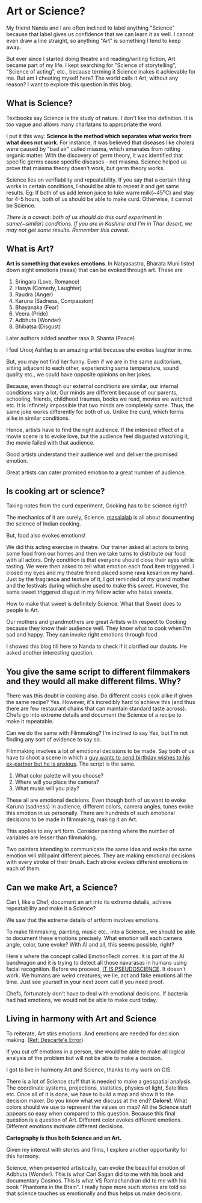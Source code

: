 # Art or Science?

My friend Nanda and I are often inclined to label anything "Science" because that label gives us confidence that we can learn it as well. I cannot even draw a line straight, so anything "Art" is something I tend to keep away.

But ever since I started doing theatre and reading/writing fiction, Art became part of my life. I kept searching for "Science of storytelling", "Science of acting", etc., because terming it Science makes it achievable for me. But am I cheating myself here? The world calls it Art, without any reason? I want to explore this question in this blog.

## What is Science?

Textbooks say Science is the study of nature. I don't like this definition. It is too vague and allows many charlatans to appropriate the word.

I put it this way: **Science is the method which separates what works from what does not work**. For instance, it was believed that diseases like cholera were caused by "bad air" called miasma, which emanates from rotting organic matter. With the discovery of germ theory, it was identified that specific germs cause specific diseases - not miasma. Science helped us prove that miasma theory doesn't work, but germ theory works.

Science lies on verifiability and repeatability. If you say that a certain thing works in certain conditions, I should be able to repeat it and get same results. Eg: If both of us add lemon juice to luke warm milk(~45⁰C) and stay for 4-5 hours, both of us should be able to make curd. Otherwise, it cannot be Science.

*There is a caveat: both of us should do this curd experiment in same(~similar) conditions. If you are in Kashmir and I'm in Thar desert, we may not get same results. Remember this caveat.*

## What is Art?

**Art is something that evokes emotions**. In Natyasastra, Bharata Muni listed down eight emotions (rasas) that can be evoked through art. These are
1. Sringara (Love, Romance)
2. Hasya (Comedy, Laughter)
3. Raudra (Anger)
4. Karuna (Sadness, Compassion)
5. Bhayanaka (Fear)
6. Veera (Pride)
7. Adbhuta (Wonder)
8. Bhibatsa (Disgust)

Later authors added another rasa
9. Shanta (Peace)

I feel Urooj Ashfaq is an amazing artist because she evokes laughter in me.

But, you may not find her funny. Even if we are in the same auditorium, sitting adjacent to each other, experiencing same temperature, sound quality etc., we could have opposite opinions on her jokes.

Because, even though our external conditions are similar, our internal conditions vary a lot. Our minds are different because of our parents, schooling, friends, childhood traumas, books we read, movies we watched etc. It is infinitely impossible that two minds are completely same. Thus, the same joke works differently for both of us. Unlike the curd, which forms alike in similar conditions.

Hence, artists have to find the right audience. If the intended effect of a movie scene is to evoke love, but the audience feel disgusted watching it, the movie failed with that audience.

Good artists understand their audience well and deliver the promised emotion.

Great artists can cater promised emotion to a great number of audience.

## Is cooking art or science?

Taking notes from the curd experiment, Cooking has to be science right?

The mechanics of it are surely, Science. [masalalab](https://www.instagram.com/_masalalab/?hl=en) is all about documenting the science of Indian cooking.

But, food also evokes emotions!

We did this acting exercise in theatre. Our trainer asked all actors to bring some food from our homes and then we take turns to distribute our food with all actors. Only condition is that everyone should close their eyes while tasting. We were then asked to tell what emotion each food item triggered. I closed my eyes and my theatre friend placed some rava kesari on my hand. Just by the fragrance and texture of it, I got reminded of my grand mother and the festivals during which she used to make this sweet. However, the same sweet triggered disgust in my fellow actor who hates sweets.

How to make that sweet is definitely Science. 
What that Sweet does to people is Art.

Our mothers and grandmothers are great Artists with respect to Cooking because they know their audience well. They know what to cook when I'm sad and happy. They can invoke right emotions through food.

I showed this blog till here to Nanda to check if it clarified our doubts. He asked another interesting question.

## You give the same script to different filmmakers and they would all make different films. Why?

There was this doubt in cooking also. Do different cooks cook alike if given the same recipe? Yes. However, it's incredibly hard to achieve this (and thus there are few restaurant chains that can maintain standard taste across). Chefs go into extreme details and document the Science of a recipe to make it repeatable.

Can we do the same with Filmmaking? I'm inclined to say Yes, but I'm not finding any sort of evidence to say so.

Filmmaking involves a lot of emotional decisions to be made. Say both of us have to shoot a scene in which a [guy wants to send birthday wishes to his ex-partner but he is anxious](https://shorted.in/short-films/unsent-romance-drama/). The script is the same.

 1. What color palette will you choose?
 2. Where will you place the camera?
 3. What music will you play?
 
 These all are emotional decisions. Even though both of us want to evoke Karuna (sadness) in audience, different colors, camera angles, tunes evoke this emotion in us personally. There are hundreds of such emotional decisions to be made in filmmaking, making it an Art.

This applies to any art form. Consider painting where the number of variables are lesser than filmmaking.

Two painters intending to communicate the same idea and evoke the same emotion will still paint different pieces. They are making emotional decisions with every stroke of their brush. Each stroke evokes different emotions in each of them.

## Can we make Art, a Science?
Can I, like a Chef, document an art into its extreme details, achieve repeatability and make it a Science?

We saw that the extreme details of artform involves emotions.

To make filmmaking, painting, music etc., into a Science., we should be able to document these emotions precisely. What emotion will each camera angle, color, tune evoke? With AI and all, this seems possible, right?

Here's where the concept called EmotionTech comes. It is part of the AI bandwagon and it is trying to detect all those navarasas in humans using facial recognition. Before we proceed, [IT IS PSEUDOSCIENCE](https://thealgorithmicbridge.substack.com/p/ai-emotion-recognition-is-a-pseudoscientific). It doesn't work. We humans are weird creatures; we lie, act and fake emotions all the time. Just see yourself in your next zoom call if you need proof.

Chefs, fortunately don't have to deal with emotional decisions. If bacteria had had emotions, we would not be able to make curd today.

## Living in harmony with Art and Science

To reiterate, Art stirs emotions. And emotions are needed for decision making. ([Ref: Descarte'e Error](https://medium.com/tiago-books/book-review-descartes-error-emotion-reason-and-the-human-brain-7576673a5802))

If you cut off emotions in a person, she would be able to make all logical analysis of the problem but will not be able to make a decision.

I got to live in harmony Art and Science, thanks to my work on GIS. 

There is a lot of Science stuff that is needed to make a geospatial analysis. The coordinate systems, projections, statistics, physics of light, Satellites etc. Once all of it is done, we have to build a map and show it to the decision maker. Do you know what we discuss at the end? **Colors!**. What colors should we use to represent the values on map? All the Science stuff appears so easy when compared to this question. Because this final question is a question of Art. Different color evokes different emotions. Different emotions motivate different decisions.

**Cartography is thus both Science and an Art.**

Given my interest with stories and films, I explore another opportunity for this harmony.

Science, when presented artistically, can evoke the beautiful emotion of Adbhuta (Wonder). This is what Carl Sagan did to me with his book and documentary Cosmos. This is what VS Ramachandran did to me with his book "Phantoms in the Brain". I really hope more such stories are told so that science touches us emotionally and thus helps us make decisions.